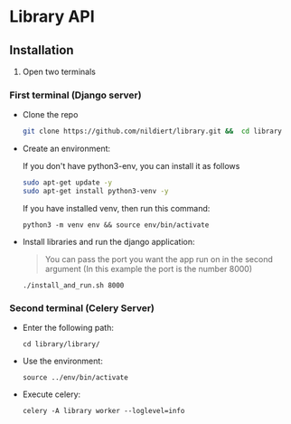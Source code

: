# Library API

## Installation

1. Open two terminals

### First terminal (Django server)


* Clone the repo
    ```bash
    git clone https://github.com/nildiert/library.git &&  cd library
    ```
* Create an environment:
    
    If you don't have python3-env, you can install it as follows
    ```bash
    sudo apt-get update -y
    sudo apt-get install python3-venv -y
    ```
    
    If you have installed venv, then run this command:
    
    ```
    python3 -m venv env && source env/bin/activate
    ```
    
* Install libraries and run the django application:

    > You can pass the port you want the app run on in the second argument (In this example the port is the number 8000)

    ```
    ./install_and_run.sh 8000
    ```
    
### Second terminal (Celery Server)

* Enter the following path:

    ```
    cd library/library/
    ```

* Use the environment:

    ```
    source ../env/bin/activate
    ```
    
* Execute celery:

    ```
    celery -A library worker --loglevel=info
    ```



